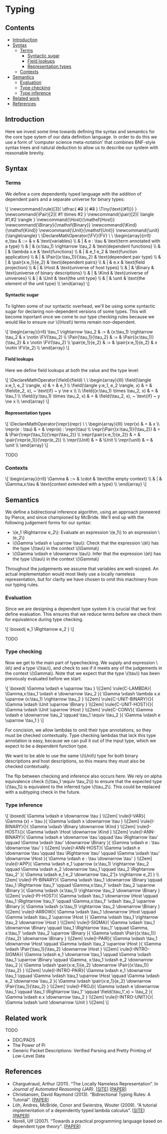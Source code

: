 # Typing

## Contents

- [Introduction](#introduction)
- [Syntax](#syntax)
    - [Terms](#terms)
        - [Syntactic sugar](#syntactic-sugar)
        - [Field lookups](#field-lookups)
        - [Representation types](#representation-types)
    - [Contexts](#contexts)
- [Semantics](#semantics)
    - [Evaluation](#evaluation)
    - [Type checking](#type-checking)
    - [Type inference](#type-inference)
- [Related work](#related-work)
- [References](#references)

## Introduction

Here we invest some time towards defining the syntax and semantics for the core
type sytem of our data definition language. In order to do this we use a form of
‘computer science meta-notation’ that combines BNF-style syntax trees and
natural deduction to allow us to describe our system with reasonable brevity.
## Syntax

### Terms

We define a core dependently typed language with the addition of dependent pairs
and a separate universe for binary types:

\\[
\\newcommand{\rule}[3]{
    \dfrac{
        ~~#2~~
    }{
        ~~#3~~
    }
    \Tiny{\text{(#1)}}
}
\\newcommand{\Pair}[2]{
    #1 \times #2
}
\\newcommand{\pair}[2]{
    \langle #1,#2 \rangle
}
\\newcommand{\Host}{\mathsf{Host}}
\\newcommand{\Binary}{\mathsf{Binary}}
\\newcommand{\Kind}{\mathsf{Kind}}
\\newcommand{\Unit}{\mathsf{Unit}}
\\newcommand{\unit}{\langle\rangle}
\\
\\DeclareMathOperator{\FV}{FV} \\
\\
\begin{array}{rrll}
    e,\tau  & ::= & x                               & \text{variables} \\\\
            &   | & e : \tau                        & \text{term annotated with a type} \\\\
            &   | & (x:\tau_1) \rightarrow \tau_2   & \text{dependent functions} \\\\
            &   | & \lambda x.e                     & \text{functions} \\\\
            &   | & e_1 e_2                         & \text{function application} \\\\
            &   | & \Pair{(x:\tau_1)}{\tau_2}       & \text{dependent pair type} \\\\
            &   | & \pair{x:e_1}{e_2}               & \text{dependent pairs} \\\\
            &   | & e.x                             & \text{field projection} \\\\
            &   | & \Host                           & \text{universe of host types} \\\\
            &   | & \Binary                         & \text{universe of binary descriptions} \\\\
            &   | & \Kind                           & \text{universe of universes} \\\\
            &   | & \Unit                           & \text{the unit type} \\\\
            &   | & \unit                           & \text{the element of the unit type} \\\\
\end{array}
\\]

#### Syntactic sugar

To lighten some of our syntactic overhead, we'll be using some syntactic sugar
for declaring non-dependent versions of some types. This will become inportant
once we come to our type checking rules because we would like to ensure our
\\(\Host\\) terms remain non-dependent.

\\[
\begin{array}{rrll}
    \tau_1 \rightarrow \tau_2   & := & (x:\tau_1) \rightarrow \tau_2   & x \notin \FV(\tau_2) \\\\
    \Pair{\tau_1}{\tau_2}       & := & \Pair{(x:\tau_1)}{\tau_2}       & x \notin \FV(\tau_2) \\\\
    \pair{e_1}{e_2}             & := & \pair{x:e_1}{e_2}               & x \notin \FV(e_2) \\\\
\end{array}
\\]

#### Field lookups

Here we define field lookups at both the value and the type level:

\\[
\\DeclareMathOperator{\field}{field} \\
\\
\begin{array}{lll}
    \field(\langle x:e_1, e_2 \rangle, x) & = & e_1 \\\\
    \field(\langle y:e_1, e_2 \rangle, x) & = & \field(e_2, x), ~ \text{if} ~ y \ne x \\\\
    \\\\
    \field((x:\tau_1) \times \tau_2, x)   & = & \tau_1 \\\\
    \field((y:\tau_1) \times \tau_2, x)   & = & \field(\tau_2, x), ~ \text{if} ~ y \ne x \\\\
\end{array}
\\]
#### Representation types

\\[
\\DeclareMathOperator{\repr}{repr} \\
\\
\begin{array}{lll}
    \repr(x)                                & = & x \\\\
    \repr(e : \tau)                         & = & \repr(e) : \repr(\tau) \\\\
    \repr(\Pair{(x:\tau_1)}{\tau_2})        & = & \Pair{\repr(\tau_1)}{\repr(\tau_2)} \\\\
    \repr(\pair{x:e_1}{e_2})                & = & \pair{\repr(e_1)}{\repr(e_2)} \\\\
    \repr(\Unit)                            & = & \Unit \\\\
    \repr(\unit)                            & = & \unit \\\\
\end{array}
\\]

TODO

### Contexts

\\[
\begin{array}{rrll}
    \Gamma  & ::= & \cdot            & \text{the empty context} \\\\
            &   | & \Gamma,x:\tau    & \text{context extended with a type} \\\\
\end{array}
\\]

## Semantics

We define a bidirectional inference algorithm, using an approach pioneered by
Pierce, and since championed by McBride. We'll end up with the following
judgement forms for our syntax:

- \\(e_1 \Rightarrow e_2\\): Evaluate an expression \\(e_1\\) to an expression \\(e_2\\)
- \\(\Gamma \vdash e \uparrow \tau\\): Check that the expression \\(e\\) has the type \\(\tau\\) in the context \\(\Gamma\\)
- \\(\Gamma \vdash e \downarrow \tau\\): Infer that the expression \\(e\\) has the type \\(\tau\\) in the context \\(\Gamma\\)

Throughout the judgements we assume that variables are well-scoped. An actual
implementation would most likely use a locally nameless representation, but
for clarity we have chosen to omit this machinery from our typing rules.

### Evaluation

Since we are designing a dependent type system it is crucial that we first
define evaluation. This ensures that we reduce terms before we check them for
equivalence during type checking.

\\[
\boxed{
    e_1 \Rightarrow e_2
}
\\]

TODO
### Type checking

Now we get to the main part of typechecking. We supply and expression \\(e\\)
and a type \\(\tau\\), and check to see if it meets any of the judgements in
the context \\(\Gamma\\). Note that we expect that the type \\(\tau\\) has been
previously evaluated before we start:

\\[
\boxed{
    \Gamma \vdash e \uparrow \tau
}
\\\\[2em]
\rule{C-LAMBDA}{
    \Gamma,x:\tau_1 \vdash e \downarrow \tau_2
}{
    \Gamma \vdash \lambda x.e \uparrow (x:\tau_1) \rightarrow \tau_2
}
\\\\[2em]
\rule{C-UNIT-BINARY}{}{
    \Gamma \vdash \Unit \uparrow \Binary
}
\\\\[2em]
\rule{C-UNIT-HOST}{}{
    \Gamma \vdash \Unit \uparrow \Host
}
\\\\[2em]
\rule{C-CONV}{
    \Gamma \vdash e \downarrow \tau_2
    \qquad
    \tau_1 \equiv \tau_2
}{
    \Gamma \vdash e \uparrow \tau_1
}
\\]

For concision, we allow lambdas to omit their type annotations, so they must be
checked contextually. Type checking lambdas that lack this type annotation is
easy, because we can pull it out of the input type, which we expect to be a
dependent function type.

We want to be able to use the same \\(\Unit\\) type for both binary
descriptions and host descriptions, so this means they must also be checked
contextually.

The flip between checking and inference also occurs here. We rely on alpha
equivalence check (\\(\tau_1 \equiv \tau_2\\)) to ensure that the expected type
\\(\tau_1\\) is equivalent to the inferred type \\(\tau_2\\). This could be
replaced with a subtyping check in the future.

### Type inference

\\[
\boxed{
    \Gamma \vdash e \downarrow \tau
}
\\\\[2em]
\rule{I-VAR}{
    \Gamma (x) = \tau
}{
    \Gamma \vdash x \downarrow \tau
}
\\\\[2em]
\rule{I-BINARY}{}{
    \Gamma \vdash \Binary \downarrow \Kind
}
\\\\[2em]
\rule{I-HOST}{}{
    \Gamma \vdash \Host \downarrow \Kind
}
\\\\[2em]
\rule{I-ANN-BINARY}{
    \Gamma \vdash e \downarrow \tau
    \qquad
    \tau \Rightarrow \tau'
    \qquad
    \Gamma \vdash \tau' \downarrow \Binary
}{
    \Gamma \vdash e : \tau \downarrow \tau'
}
\\\\[2em]
\rule{I-ANN-HOST}{
    \Gamma \vdash e \downarrow \tau
    \qquad
    \tau \Rightarrow \tau'
    \qquad
    \Gamma \vdash \tau' \downarrow \Host
}{
    \Gamma \vdash e : \tau \downarrow \tau'
}
\\\\[2em]
\rule{I-APP}{
    \Gamma \vdash e_1 \uparrow (x:\tau_1) \rightarrow \tau_2
    \qquad
    \Gamma \vdash e_2 \downarrow \tau_1
    \qquad
    \tau_2 \Rightarrow \tau_2'
}{
    \Gamma \vdash e_1 e_2 \downarrow \tau_2'[x \rightarrow e_2]
}
\\\\[2em]
\rule{I-PI-BINARY}{
    \Gamma \vdash \tau_1 \downarrow \Binary
    \qquad
    \tau_1 \Rightarrow \tau_1'
    \qquad
    \Gamma,x:\tau_1' \vdash \tau_2 \uparrow \Binary
}{
    \Gamma \vdash (x:\tau_1) \rightarrow \tau_2 \downarrow \Binary
}
\\\\[2em]
\rule{I-PI-HOST}{
    \Gamma \vdash \tau_1 \downarrow \Host
    \qquad
    \tau_1 \Rightarrow \tau_1'
    \qquad
    \Gamma,x:\tau_1' \vdash \tau_2 \uparrow \Binary
}{
    \Gamma \vdash (x:\tau_1) \rightarrow \tau_2 \downarrow \Binary
}
\\\\[2em]
\rule{I-ARROW}{
    \Gamma \vdash \tau_1 \downarrow \Host
    \qquad
    \Gamma \vdash \tau_2 \uparrow \Host
}{
    \Gamma \vdash \tau_1 \rightarrow \tau_2 \downarrow \Host
}
\\\\[2em]
\rule{I-SIGMA}{
    \Gamma \vdash \tau_1 \downarrow \Binary
    \qquad
    \tau_1 \Rightarrow \tau_1'
    \qquad
    \Gamma, x:\tau_1' \vdash \tau_2 \uparrow \Binary
}{
    \Gamma \vdash \Pair{(x:\tau_1)}{\tau_2} \downarrow \Binary
}
\\\\[2em]
\rule{I-PAIR}{
    \Gamma \vdash \tau_1 \downarrow \Host
    \qquad
    \Gamma \vdash \tau_2 \uparrow \Host
}{
    \Gamma \vdash \Pair{\tau_1}{\tau_2} \downarrow \Host
}
\\\\[2em]
\rule{I-INTRO-SIGMA}{
    \Gamma \vdash e_1 \downarrow \tau_1
    \qquad
    \Gamma \vdash \tau_1 \uparrow  \Binary
    \qquad
    \Gamma, x:\tau_1 \vdash e_2 \downarrow \tau_2
}{
    \Gamma \vdash \pair{x:e_1}{e_2} \downarrow \Pair{(x:\tau_1)}{\tau_2}
}
\\\\[2em]
\rule{I-INTRO-PAIR}{
    \Gamma \vdash e_1 \downarrow \tau_1
    \qquad
    \Gamma \vdash \tau_1 \uparrow  \Host
    \qquad
    \Gamma \vdash e_2 \downarrow \tau_2
}{
    \Gamma \vdash \pair{x:e_1}{e_2} \downarrow \Pair{\tau_1}{\tau_2}
}
\\\\[2em]
\rule{I-PROJ}{
    \Gamma \vdash e \downarrow \tau_1
    \qquad
    \tau_1 \Rightarrow \tau_1'
    \qquad
    \field(\tau_1',x) = \tau_2
}{
    \Gamma \vdash e.x \downarrow \tau_2
}
\\\\[2em]
\rule{I-INTRO-UNIT}{}{
    \Gamma \vdash \unit \downarrow \Unit
}
\\\\[2em]
\\]

## Related work

TODO

- DDC/PADS
- The Power of Pi
- Generic Packet Descriptions: Verified Parsing and Pretty Printing of Low-Level Data

## References

- Charguéraud, Arthur (2011). “The Locally Nameless Representation”.
  In _Journal of Automated Reasoning (JAR)_.
  [[SITE][ln-site]]
  [[PAPER][ln-paper]]
- Christiansen, David Raymond (2013). “Bidirectional Typing Rules: A Tutorial”.
  [[PAPER][bidirectional-typing-paper]]
- Löh, Andres, McBride, Conor and Swierstra, Wouter (2009). “A tutorial
  implementation of a dependently typed lambda calculus”.
  [[SITE][lambdapi-site]]
  [[PAPER][lambdapi-paper]]
- Norell, Ulf (2007). “Towards a practical programming language based on
  dependent type theory”.
  [[PAPER][agda-paper]]

[ln-site]: http://www.chargueraud.org/softs/ln/
[ln-paper]: http://www.chargueraud.org/research/2009/ln/main.pdf
[bidirectional-typing-paper]: http://www.davidchristiansen.dk/tutorials/bidirectional.pdf
[lambdapi-site]: https://www.andres-loeh.de/LambdaPi/
[lambdapi-paper]: https://www.andres-loeh.de/LambdaPi/LambdaPi.pdf
[agda-paper]: http://www.cse.chalmers.se/~ulfn/papers/thesis.pdf
